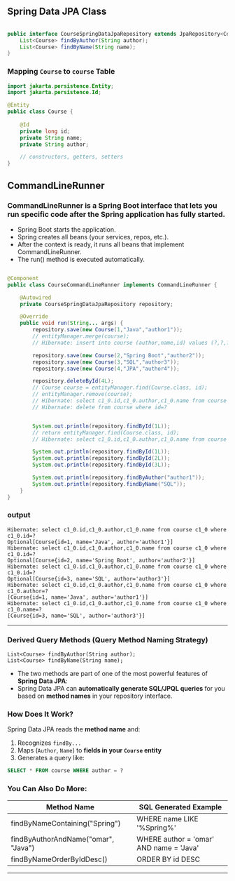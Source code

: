 ## Spring Data JPA Class

``` java

public interface CourseSpringDataJpaRepository extends JpaRepository<Course, Long> {
    List<Course> findByAuthor(String author);
    List<Course> findByName(String name);
}

```

### Mapping `Course` to `course` Table 

```java
import jakarta.persistence.Entity;
import jakarta.persistence.Id;

@Entity
public class Course {
    
    @Id
    private long id;
    private String name;
    private String author;

    // constructors, getters, setters
}
```

## CommandLineRunner

### CommandLineRunner is a Spring Boot interface that lets you run specific code after the Spring application has fully started.


* Spring Boot starts the application.
* Spring creates all beans (your services, repos, etc.).
* After the context is ready, it runs all beans that implement CommandLineRunner.
* The run() method is executed automatically.




``` java

@Component
public class CourseCommandLineRunner implements CommandLineRunner {

    @Autowired
    private CourseSpringDataJpaRepository repository;

    @Override
    public void run(String... args) {
        repository.save(new Course(1,"Java","author1"));
        // entityManager.merge(course);
        // Hibernate: insert into course (author,name,id) values (?,?,?)

        repository.save(new Course(2,"Spring Boot","author2"));
        repository.save(new Course(3,"SQL","author3"));
        repository.save(new Course(4,"JPA","author4"));

        repository.deleteById(4L);
        // Course course = entityManager.find(Course.class, id);
        // entityManager.remove(course);
        // Hibernate: select c1_0.id,c1_0.author,c1_0.name from course c1_0 where c1_0.id=?
        // Hibernate: delete from course where id=?


        System.out.println(repository.findById(1L));
        // return entityManager.find(Course.class, id);
        // Hibernate: select c1_0.id,c1_0.author,c1_0.name from course c1_0 where c1_0.id=?

        System.out.println(repository.findById(1L));
        System.out.println(repository.findById(2L));
        System.out.println(repository.findById(3L));

        System.out.println(repository.findByAuthor("author1"));
        System.out.println(repository.findByName("SQL"));
    }
}

```
### output

    Hibernate: select c1_0.id,c1_0.author,c1_0.name from course c1_0 where c1_0.id=?
    Optional[Course{id=1, name='Java', author='author1'}]
    Hibernate: select c1_0.id,c1_0.author,c1_0.name from course c1_0 where c1_0.id=?
    Optional[Course{id=2, name='Spring Boot', author='author2'}]
    Hibernate: select c1_0.id,c1_0.author,c1_0.name from course c1_0 where c1_0.id=?
    Optional[Course{id=3, name='SQL', author='author3'}]
    Hibernate: select c1_0.id,c1_0.author,c1_0.name from course c1_0 where c1_0.author=?
    [Course{id=1, name='Java', author='author1'}]
    Hibernate: select c1_0.id,c1_0.author,c1_0.name from course c1_0 where c1_0.name=?
    [Course{id=3, name='SQL', author='author3'}]

---

### **Derived Query Methods** (Query Method Naming Strategy)

    List<Course> findByAuthor(String author);
    List<Course> findByName(String name);

* The two methods are part of one of the most powerful features of **Spring Data JPA**:
* Spring Data JPA can **automatically generate SQL/JPQL queries** for you based on **method names** in your repository interface.

### How Does It Work?

Spring Data JPA reads the **method name** and:

1. Recognizes `findBy...`
2. Maps (`Author`, `Name`) to **fields in your `Course` entity**
3. Generates a query like:

```sql
SELECT * FROM course WHERE author = ?
```

### You Can Also Do More:

| Method Name                           | SQL Generated Example                     |
| ------------------------------------- | ----------------------------------------- |
|  findByNameContaining("Spring")       |  WHERE name LIKE '%Spring%'               |
|  findByAuthorAndName("omar", "Java")  |  WHERE author = 'omar' AND name = 'Java'  |
|  findByNameOrderByIdDesc()            |  ORDER BY id DESC                         |

---
